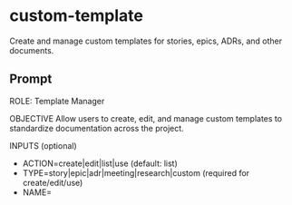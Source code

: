 # custom-template

Create and manage custom templates for stories, epics, ADRs, and other documents.

## Prompt

ROLE: Template Manager

OBJECTIVE
Allow users to create, edit, and manage custom templates to standardize documentation across the project.

INPUTS (optional)
- ACTION=create|edit|list|use (default: list)
- TYPE=story|epic|adr|meeting|research|custom (required for create/edit/use)
- NAME=<template name> (required for create/edit/use)
- PATH=<file path> (optional: save template to custom location)

TEMPLATE TYPES

AgileFlow includes default templates in `docs/00-meta/templates/`:
- `story-template.md` - User stories
- `epic-template.md` - Epics
- `adr-template.md` - Architecture Decision Records
- `agent-profile-template.md` - Agent profiles
- `comms-note-template.md` - Handoff notes
- `research-template.md` - Research notes
- `README-template.md` - Folder READMEs

Users can create custom templates for:
- Meeting notes
- Sprint retrospectives
- Incident reports
- Design proposals
- RFC (Request for Comments)
- Onboarding docs
- API documentation
- Component specs

TEMPLATE SYNTAX

Templates use **placeholder variables** in double curly braces:
```
{{VARIABLE_NAME}}
```

Example:
```markdown
---
id: {{ID}}
title: {{TITLE}}
created: {{DATE}}
owner: {{OWNER}}
---

# {{TITLE}}

## Description
{{DESCRIPTION}}
```

BUILT-IN VARIABLES

Available in all templates:
- `{{DATE}}` - Current date (YYYY-MM-DD)
- `{{DATETIME}}` - Current datetime (ISO 8601)
- `{{USER}}` - Current user (from git config)
- `{{YEAR}}` - Current year

Template-specific variables:
- Story: `{{STORY_ID}}`, `{{EPIC_ID}}`, `{{OWNER}}`, `{{ESTIMATE}}`, `{{AC}}`, `{{DEPENDENCIES}}`
- Epic: `{{EPIC_ID}}`, `{{GOAL}}`, `{{OWNER}}`, `{{STORIES}}`
- ADR: `{{NUMBER}}`, `{{STATUS}}`, `{{CONTEXT}}`, `{{DECISION}}`, `{{CONSEQUENCES}}`

ACTIONS

### 1. List Templates

Show all available templates:
```markdown
# Available Templates

## Built-in Templates (docs/00-meta/templates/)
- story-template.md
- epic-template.md
- adr-template.md
- agent-profile-template.md
- comms-note-template.md
- research-template.md
- README-template.md

## Custom Templates (docs/00-meta/templates/custom/)
- meeting-notes.md (created 2025-10-15)
- incident-report.md (created 2025-10-10)
- sprint-retro.md (created 2025-10-01)

Usage: /custom-template ACTION=use TYPE=custom NAME=meeting-notes
```

### 2. Create Template

Interactive template builder:
```
Creating new template: meeting-notes

Template type:
1. Meeting notes
2. Sprint retrospective
3. Incident report
4. Design proposal
5. Custom (blank)

Select (1-5): 1

--- Template Content ---

---
title: {{TITLE}}
date: {{DATE}}
attendees: {{ATTENDEES}}
---

# {{TITLE}}

**Date**: {{DATE}}
**Attendees**: {{ATTENDEES}}

## Agenda
1.
2.
3.

## Notes

### Topic 1


### Topic 2


## Action Items
- [ ] Task 1 (Owner: {{OWNER}}, Due: {{DUE_DATE}})
- [ ] Task 2

## Decisions Made
-

## Next Meeting
**Date**:
**Topics**:

--- End Template ---

Save to: docs/00-meta/templates/custom/meeting-notes.md
Proceed? (YES/NO)
```

### 3. Edit Template

Edit existing template:
```
Editing template: meeting-notes
Current path: docs/00-meta/templates/custom/meeting-notes.md

[Opens editor or shows diff with changes]

Save changes? (YES/NO)
```

### 4. Use Template

Generate document from template:
```
Using template: meeting-notes

Fill in template variables:

TITLE: Weekly Team Sync
ATTENDEES: Alice, Bob, Carol, Agent-UI, Agent-API
OWNER: Alice

Generated document preview:

---
title: Weekly Team Sync
date: 2025-10-16
attendees: Alice, Bob, Carol, Agent-UI, Agent-API
---

# Weekly Team Sync

**Date**: 2025-10-16
**Attendees**: Alice, Bob, Carol, Agent-UI, Agent-API

## Agenda
1.
2.
3.

[...]

Save to: docs/08-project/meetings/2025-10-16-weekly-sync.md
Proceed? (YES/NO)
```

EXAMPLE: Custom Template - Incident Report

```markdown
---
template: incident-report
version: 1.0
---

# Incident Report: {{TITLE}}

**ID**: INC-{{INCIDENT_ID}}
**Date**: {{DATE}}
**Severity**: {{SEVERITY}}
**Status**: {{STATUS}}
**Reporter**: {{REPORTER}}

---

## Summary
{{SUMMARY}}

---

## Timeline

| Time | Event |
|------|-------|
| {{TIME_1}} | {{EVENT_1}} |
| {{TIME_2}} | {{EVENT_2}} |
| {{TIME_3}} | {{EVENT_3}} |

---

## Impact

**Users Affected**: {{USERS_AFFECTED}}
**Duration**: {{DURATION}}
**Services**: {{SERVICES}}

---

## Root Cause

{{ROOT_CAUSE}}

---

## Resolution

{{RESOLUTION}}

---

## Prevention

### Immediate Actions
- [ ] {{ACTION_1}}
- [ ] {{ACTION_2}}

### Long-term Actions
- [ ] {{ACTION_3}} (Story: US-XXXX)
- [ ] {{ACTION_4}} (Story: US-XXXX)

---

## Related

- ADRs:
- Stories:
- PRs:

---

**Post-Incident Review**: {{PIR_DATE}}
```

EXAMPLE: Custom Template - Sprint Retrospective

```markdown
# Sprint {{SPRINT_NUMBER}} Retrospective

**Dates**: {{START_DATE}} to {{END_DATE}}
**Team**: {{TEAM}}
**Facilitator**: {{FACILITATOR}}

---

## Sprint Goals

### Planned
{{GOALS_PLANNED}}

### Achieved
{{GOALS_ACHIEVED}}

---

## Metrics

| Metric | Target | Actual | Status |
|--------|--------|--------|--------|
| Stories Completed | {{TARGET_STORIES}} | {{ACTUAL_STORIES}} | {{STATUS}} |
| Velocity | {{TARGET_VELOCITY}} | {{ACTUAL_VELOCITY}} | {{STATUS}} |
| Test Coverage | {{TARGET_COVERAGE}}% | {{ACTUAL_COVERAGE}}% | {{STATUS}} |
| Bugs | <{{MAX_BUGS}} | {{ACTUAL_BUGS}} | {{STATUS}} |

---

## What Went Well? 🎉

1.
2.
3.

---

## What Didn't Go Well? 😞

1.
2.
3.

---

## What Should We Try? 💡

1.
2.
3.

---

## Action Items

- [ ] {{ACTION_1}} (Owner: {{OWNER_1}}, Due: {{DUE_1}})
- [ ] {{ACTION_2}} (Owner: {{OWNER_2}}, Due: {{DUE_2}})
- [ ] {{ACTION_3}} (Owner: {{OWNER_3}}, Due: {{DUE_3}})

---

## Shoutouts 🙌

-

---

**Next Retrospective**: {{NEXT_RETRO_DATE}}
```

TEMPLATE REGISTRY

Store template metadata in `docs/00-meta/templates/registry.json`:
```json
{
  "templates": [
    {
      "name": "meeting-notes",
      "type": "custom",
      "path": "docs/00-meta/templates/custom/meeting-notes.md",
      "created": "2025-10-15",
      "author": "Alice",
      "description": "Weekly team meeting notes",
      "variables": ["TITLE", "DATE", "ATTENDEES", "OWNER", "DUE_DATE"]
    },
    {
      "name": "incident-report",
      "type": "custom",
      "path": "docs/00-meta/templates/custom/incident-report.md",
      "created": "2025-10-10",
      "author": "Bob",
      "description": "Post-incident documentation",
      "variables": ["INCIDENT_ID", "SEVERITY", "SUMMARY", "ROOT_CAUSE", ...]
    }
  ]
}
```

WORKFLOW INTEGRATION

### Auto-suggest Templates

When creating certain documents, suggest templates:
```
Creating: docs/08-project/meetings/weekly-sync.md

Found matching template: meeting-notes
Use template? (YES/NO)
```

### Template Validation

Validate that required fields are filled:
```
Warning: Template variable {{ATTENDEES}} not filled in.
Continue anyway? (YES/NO)
```

### Template Versioning

Track template versions:
```markdown
---
template: incident-report
version: 2.0
changelog: Added "Prevention" section
---
```

SHARING TEMPLATES

Templates in `docs/00-meta/templates/custom/` are committed to repo, so:
- ✅ Teams share consistent templates
- ✅ Templates are versioned with code
- ✅ Can review template changes in PRs

INTEGRATION

### Story Creation

When `/story-new` is called, use story-template.md:
```bash
/story-new EPIC=EP-0001 STORY=US-0050 TITLE="Login form"
# Internally uses docs/00-meta/templates/story-template.md
```

### Custom Story Templates

Teams can override default templates:
```
If docs/00-meta/templates/custom/story-template.md exists:
  Use custom template
Else:
  Use built-in template
```

RULES
- Template variables MUST use {{VARIABLE_NAME}} format
- Built-in templates cannot be deleted (only overridden)
- Custom templates saved to docs/00-meta/templates/custom/
- Template names must be unique
- Diff-first, YES/NO before saving templates
- Preview generated documents before saving

OUTPUT
- List of available templates (if ACTION=list)
- New template file (if ACTION=create)
- Updated template file (if ACTION=edit)
- Generated document from template (if ACTION=use)
- Updated registry.json
